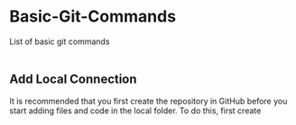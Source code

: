 # Basic-Git-Commands
List of basic git commands
<br>
<br>

## Add Local Connection

It is recommended that you first create the repository in GitHub before you start adding files and code in the local folder.
To do this, first create 

